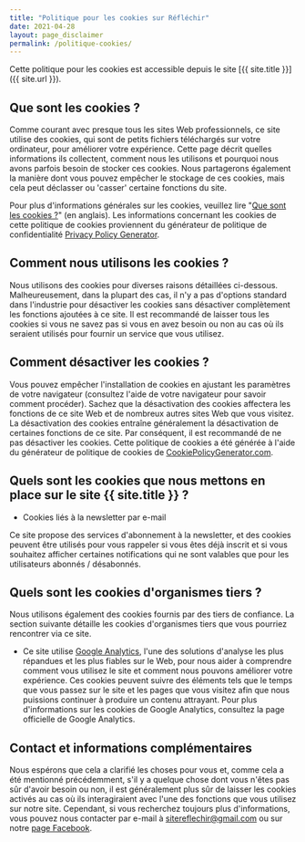 ```yaml
---
title: "Politique pour les cookies sur Réfléchir"
date: 2021-04-28
layout: page_disclaimer
permalink: /politique-cookies/
---
```


Cette politique pour les cookies est accessible depuis le site [{{ site.title }}]({{ site.url }}).

## Que sont les cookies ?

Comme courant avec presque tous les sites Web professionnels, ce site utilise des cookies, qui sont de petits fichiers téléchargés sur votre ordinateur, pour améliorer votre expérience. Cette page décrit quelles informations ils collectent, comment nous les utilisons et pourquoi nous avons parfois besoin de stocker ces cookies. Nous partagerons également la manière dont vous pouvez empêcher le stockage de ces cookies, mais cela peut déclasser ou 'casser' certaine fonctions du site.

Pour plus d'informations générales sur les cookies, veuillez lire "[Que sont les cookies ?](https://www.privacypolicyonline.com/what-are-cookies/)" (en anglais). Les informations concernant les cookies de cette politique de cookies proviennent du générateur de politique de confidentialité [Privacy Policy Generator](https://www.generateprivacypolicy.com/).

## Comment nous utilisons les cookies ?

Nous utilisons des cookies pour diverses raisons détaillées ci-dessous. Malheureusement, dans la plupart des cas, il n'y a pas d'options standard dans l'industrie pour désactiver les cookies sans désactiver complètement les fonctions ajoutées à ce site. Il est recommandé de laisser tous les cookies si vous ne savez pas si vous en avez besoin ou non au cas où ils seraient utilisés pour fournir un service que vous utilisez.

## Comment désactiver les cookies ?

Vous pouvez empêcher l'installation de cookies en ajustant les paramètres de votre navigateur (consultez l'aide de votre navigateur pour savoir comment procéder). Sachez que la désactivation des cookies affectera les fonctions de ce site Web et de nombreux autres sites Web que vous visitez. La désactivation des cookies entraîne généralement la désactivation de certaines fonctions de ce site. Par conséquent, il est recommandé de ne pas désactiver les cookies. Cette politique de cookies a été générée à l'aide du générateur de politique de cookies de [CookiePolicyGenerator.com](https://www.cookiepolicygenerator.com/cookie-policy-generator/).

## Quels sont les cookies que nous mettons en place sur le site {{ site.title }} ?

- Cookies liés à la newsletter par e-mail

Ce site propose des services d'abonnement à la newsletter, et des cookies peuvent être utilisés pour vous rappeler si vous êtes déjà inscrit et si vous souhaitez afficher certaines notifications qui ne sont valables que pour les utilisateurs abonnés / désabonnés.

## Quels sont les cookies d'organismes tiers ?

Nous utilisons également des cookies fournis par des tiers de confiance. La section suivante détaille les cookies d'organismes tiers que vous pourriez rencontrer via ce site.

- Ce site utilise [Google Analytics](https://analytics.google.com), l'une des solutions d'analyse les plus répandues et les plus fiables sur le Web, pour nous aider à comprendre comment vous utilisez le site et comment nous pouvons améliorer votre expérience. Ces cookies peuvent suivre des éléments tels que le temps que vous passez sur le site et les pages que vous visitez afin que nous puissions continuer à produire un contenu attrayant. Pour plus d'informations sur les cookies de Google Analytics, consultez la page officielle de Google Analytics.

## Contact et informations complémentaires

Nous espérons que cela a clarifié les choses pour vous et, comme cela a été mentionné précédemment, s'il y a quelque chose dont vous n'êtes pas sûr d'avoir besoin ou non, il est généralement plus sûr de laisser les cookies activés au cas où ils interagiraient avec l'une des fonctions que vous utilisez sur notre site. Cependant, si vous recherchez toujours plus d'informations, vous pouvez nous contacter par e-mail à [sitereflechir@gmail.com](mailto:sitereflechir@gmail.com) ou sur notre [page Facebook](https://www.facebook.com/reflechir).
